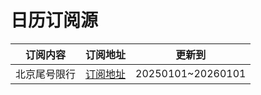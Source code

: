 # 日历订阅源

| 订阅内容   | 订阅地址                                                                                                                | 更新到               |
|--------|---------------------------------------------------------------------------------------------------------------------|-------------------|
| 北京尾号限行 | [订阅地址](https://raw.githubusercontent.com/zanyoo/calendar-feed/refs/heads/main/beijing-xianxing/limit.ics) | 20250101~20260101 |